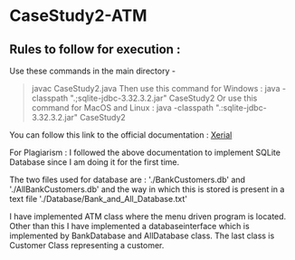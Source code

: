 # CaseStudy2-ATM

## Rules to follow for execution : 
Use these commands in the main directory - 
>javac CaseStudy2.java
Then use this command for Windows :
>java -classpath ".;sqlite-jdbc-3.32.3.2.jar" CaseStudy2
Or use this command for MacOS and Linux :
>java -classpath ".:sqlite-jdbc-3.32.3.2.jar" CaseStudy2 

You can follow this link to the official documentation : [Xerial](https://github.com/xerial/sqlite-jdbc/blob/master/README.md)

For Plagiarism : I followed the above documentation to implement SQLite Database since I am doing it for the first time.

The two files used for database are : './BankCustomers.db' and './AllBankCustomers.db' and the way in which this is stored is present in a text file './Database/Bank_and_All_Database.txt'

I have implemented ATM class where the menu driven program is located.
Other than this I have implemented a databaseinterface which is implemented by BankDatabase and AllDatabase class.
The last class is Customer Class representing a customer.
